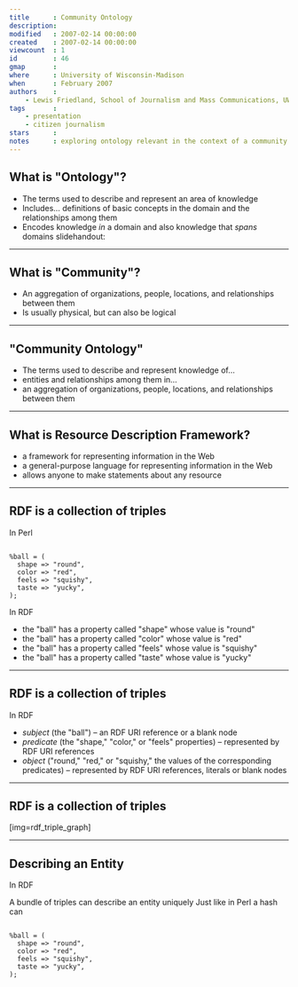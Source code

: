 ```yaml
---
title      : Community Ontology
description: 
modified   : 2007-02-14 00:00:00
created    : 2007-02-14 00:00:00
viewcount  : 1
id         : 46
gmap       : 
where      : University of Wisconsin-Madison
when       : February 2007
authors    : 
    - Lewis Friedland, School of Journalism and Mass Communications, UW-Madison
tags       :
    - presentation
    - citizen journalism
stars      : 
notes      : exploring ontology relevant in the context of a community.
---
```


## What is "Ontology"?

* The terms used to describe and represent an area of knowledge
* Includes… definitions of basic concepts in the domain and the relationships among them
* Encodes knowledge *in* a domain and also knowledge that *spans* domains
slidehandout:

---

## What is "Community"?

* An aggregation of organizations, people, locations, and relationships between them
* Is usually physical, but can also be logical

---

## "Community Ontology"

* The terms used to describe and represent knowledge of…
* entities and relationships among them in…
* an aggregation of organizations, people, locations, and relationships between them

---

## What is Resource Description Framework?

* a framework for representing information in the Web
* a general-purpose language for representing information in the Web
* allows anyone to make statements about any resource

---

## RDF is a collection of triples

In Perl
<pre><code>
%ball = (
  shape => "round",
  color => "red",
  feels => "squishy",
  taste => "yucky",
);
</code></pre>

In RDF

* the "ball" has a property called "shape" whose value is "round"
* the "ball" has a property called "color" whose value is "red"
* the "ball" has a property called "feels" whose value is "squishy"
* the "ball" has a property called "taste" whose value is "yucky"

---

## RDF is a collection of triples

In RDF

* *subject* (the "ball") &ndash; an RDF URI reference or a blank node
* *predicate* (the "shape," "color," or "feels" properties) &ndash; represented by RDF URI references
* *object* ("round," "red," or "squishy," the values of the corresponding predicates) &ndash; represented by RDF URI references, literals or blank nodes

---

## RDF is a collection of triples

[img=rdf_triple_graph]

---

## Describing an Entity

In RDF

A bundle of triples can describe an entity uniquely
Just like in Perl a hash can
<pre><code>
%ball = (
  shape => "round",
  color => "red",
  feels => "squishy",
  taste => "yucky",
);
</code></pre>
